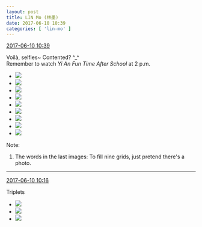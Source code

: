 ```yaml
---
layout: post
title: LIN Mo (林墨)
date: 2017-06-10 10:39
categories: [ 'lin-mo' ]
---
```


<div class="weibo-info">
  <a href="http://weibo.com/6108312042/F79izkadO">2017-06-10 10:39</a>
</div>

Voilà, selfies~ Contented? ^_^  
Remember to watch *Yi An Fun Time After School* at 2 p.m.

<!-- more -->

<ul class="weibo-pic-list-3">
  <li class="weibo-pic">
    <a href="https://wx1.sinaimg.cn/mw690/006FnQZYly1fgfwmhqjdgj31ho1zkx6q.jpg"><img src="https://wx1.sinaimg.cn/thumb150/006FnQZYly1fgfwmhqjdgj31ho1zkx6q.jpg" /></a>
  </li>
  <li class="weibo-pic">
    <a href="https://wx3.sinaimg.cn/mw690/006FnQZYly1fgfwmon806j31ho1zkhdv.jpg"><img src="https://wx3.sinaimg.cn/thumb150/006FnQZYly1fgfwmon806j31ho1zkhdv.jpg" /></a>
  </li>
  <li class="weibo-pic">
    <a href="https://wx4.sinaimg.cn/mw690/006FnQZYly1fgfwmri0d1j31ho1zkhdu.jpg"><img src="https://wx4.sinaimg.cn/thumb150/006FnQZYly1fgfwmri0d1j31ho1zkhdu.jpg" /></a>
  </li>
  <li class="weibo-pic">
    <a href="https://wx3.sinaimg.cn/mw690/006FnQZYly1fgfwmxte8ej31ho1zkb2b.jpg"><img src="https://wx3.sinaimg.cn/thumb150/006FnQZYly1fgfwmxte8ej31ho1zkb2b.jpg" /></a>
  </li>
  <li class="weibo-pic">
    <a href="https://wx2.sinaimg.cn/mw690/006FnQZYly1fgfwn1l5hvj31ho1zku0y.jpg"><img src="https://wx2.sinaimg.cn/thumb150/006FnQZYly1fgfwn1l5hvj31ho1zku0y.jpg" /></a>
  </li>
  <li class="weibo-pic">
    <a href="https://wx4.sinaimg.cn/mw690/006FnQZYly1fgfwn6095mj31ho1zkkjm.jpg"><img src="https://wx4.sinaimg.cn/thumb150/006FnQZYly1fgfwn6095mj31ho1zkkjm.jpg" /></a>
  </li>
  <li class="weibo-pic">
    <a href="https://wx2.sinaimg.cn/mw690/006FnQZYly1fgfwmccm76j30ku0kuwf1.jpg"><img src="https://wx2.sinaimg.cn/thumb150/006FnQZYly1fgfwmccm76j30ku0kuwf1.jpg" /></a>
  </li>
  <li class="weibo-pic">
    <a href="https://wx4.sinaimg.cn/mw690/006FnQZYly1fgfwn6mt7lj30ku0kuwf1.jpg"><img src="https://wx4.sinaimg.cn/thumb150/006FnQZYly1fgfwn6mt7lj30ku0kuwf1.jpg" /></a>
  </li>
  <li class="weibo-pic">
    <a href="https://wx2.sinaimg.cn/mw690/006FnQZYly1fgfwn6x0qdj30ku0kuwf1.jpg"><img src="https://wx2.sinaimg.cn/thumb150/006FnQZYly1fgfwn6x0qdj30ku0kuwf1.jpg" /></a>
  </li>
</ul>

Note:
1. The words in the last images: To fill nine grids, just pretend there's a photo.

---

<div class="weibo-info">
  <a href="http://weibo.com/6108312042/F799azzoR">2017-06-10 10:16</a>
</div>

Triplets

<ul class="weibo-pic-list-1">
  <li class="weibo-pic">
    <a href="https://wx1.sinaimg.cn/mw690/006FnQZYly1fgfvzy5qjlj32c02c07ix.jpg"><img src="https://wx1.sinaimg.cn/thumb150/006FnQZYly1fgfvzy5qjlj32c02c07ix.jpg" /></a>
  </li>
  <li class="weibo-pic">
    <a href="https://wx4.sinaimg.cn/mw690/006FnQZYly1fgfw00urf0j32c02c0u0x.jpg"><img src="https://wx4.sinaimg.cn/thumb150/006FnQZYly1fgfw00urf0j32c02c0u0x.jpg" /></a>
  </li>
  <li class="weibo-pic">
    <a href="https://wx1.sinaimg.cn/mw690/006FnQZYly1fgfw02wkazj32c02c0e81.jpg"><img src="https://wx1.sinaimg.cn/thumb150/006FnQZYly1fgfw02wkazj32c02c0e81.jpg" /></a>
  </li>
</ul>
